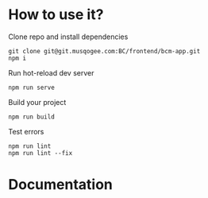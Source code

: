 # How to use it?

Clone repo and install dependencies

```
git clone git@git.musqogee.com:BC/frontend/bcm-app.git
npm i
```

Run hot-reload dev server

```
npm run serve
```

Build your project

```
npm run build
```

Test errors

```
npm run lint
npm run lint --fix
```

# Documentation